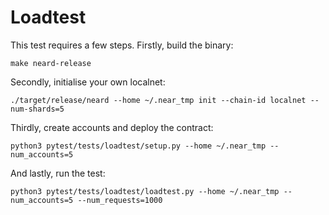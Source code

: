 # Loadtest 

This test requires a few steps. Firstly, build the binary:

```shell
make neard-release
```

Secondly, initialise your own localnet:

```shell
./target/release/neard --home ~/.near_tmp init --chain-id localnet --num-shards=5
```

Thirdly, create accounts and deploy the contract:

```shell
python3 pytest/tests/loadtest/setup.py --home ~/.near_tmp --num_accounts=5
```

And lastly, run the test:

```shell
python3 pytest/tests/loadtest/loadtest.py --home ~/.near_tmp --num_accounts=5 --num_requests=1000
```
